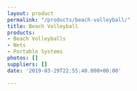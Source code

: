 ```yaml
---
layout: product
permalink: "/products/beach-volleyball/"
title: Beach Volleyball
products:
- Beach Volleyballs
- Nets
- Portable Systems
photos: []
suppliers: []
date: '2019-03-29T22:55:40.000+00:00'

---
```

